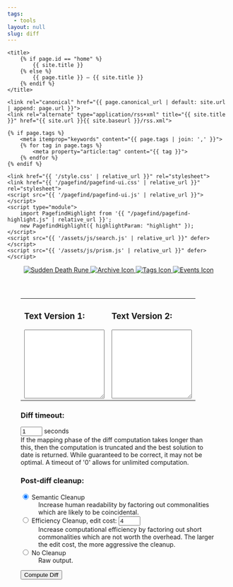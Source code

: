 ```yaml
---
tags:
  - tools
layout: null
slug: diff
---
```


<head>
    <meta charset="UTF-8">
    <meta name="viewport" content="width=device-width, initial-scale=1.0">

    <title>
        {% if page.id == "home" %}
            {{ site.title }}
        {% else %}
            {{ page.title }} — {{ site.title }}
        {% endif %}
    </title>

    <link rel="canonical" href="{{ page.canonical_url | default: site.url | append: page.url }}">
    <link rel="alternate" type="application/rss+xml" title="{{ site.title }}" href="{{ site.url }}{{ site.baseurl }}/rss.xml">

    {% if page.tags %}
        <meta itemprop="keywords" content="{{ page.tags | join: ',' }}">
        {% for tag in page.tags %}
            <meta property="article:tag" content="{{ tag }}">
        {% endfor %}
    {% endif %}

    <link href="{{ '/style.css' | relative_url }}" rel="stylesheet">
    <link href="{{ '/pagefind/pagefind-ui.css' | relative_url }}" rel="stylesheet">
    <script src="{{ '/pagefind/pagefind-ui.js' | relative_url }}"></script>
    <script type="module">
        import PagefindHighlight from '{{ "/pagefind/pagefind-highlight.js" | relative_url }}';
        new PagefindHighlight({ highlightParam: "highlight" });
    </script>
    <script src="{{ '/assets/js/search.js' | relative_url }}" defer></script>
    <script src="{{ '/assets/js/prism.js' | relative_url }}" defer></script>
</head>
<body>
    <a class="search-input-block" id="search"></a>
    <header>
        <nav aria-label="Main navigation">
            <div class="header-container">
                <a class="internal-link" href="/">
                    <img src="{{ '/assets/Sudden_Death_Rune.gif' | relative_url }}" alt="Sudden Death Rune" class="favicon">
                </a>
                <a href="https://ib.bsb.br/archive">
                    <img src="{{ '/favicon.ico' | relative_url }}" alt="Archive Icon" class="favicon">
                </a>
                <a href="https://ib.bsb.br/tags">
                    <img src="{{ '/assets/Label.gif' | relative_url }}" alt="Tags Icon" class="favicon">
                </a>
                <a href="https://ib.bsb.br/events">
                    <img src="{{ '/assets/Paralyse_Rune.gif' | relative_url }}" alt="Events Icon" class="favicon">
                </a>
            </div>
        </nav>
    </header>
    <div style="position: relative; margin: 30px;">
        <form action="#" onsubmit="return false">
            <table width="100%">
                <tbody>
                    <tr>
                        <td width="50%">
                            <h3>Text Version 1:</h3>
                            <textarea id="text1" style="width: 100%" rows="10"></textarea>
                        </td>
                        <td width="50%">
                            <h3>Text Version 2:</h3>
                            <textarea id="text2" style="width: 100%" rows="10"></textarea>
                        </td>
                    </tr>
                </tbody>
            </table>
            <h3>Diff timeout:</h3>
            <p><input type="text" size="3" maxlength="5" value="1" id="timeout"> seconds<br>
                If the mapping phase of the diff computation takes longer than this, then the computation
                is truncated and the best solution to date is returned. While guaranteed to be correct,
                it may not be optimal. A timeout of '0' allows for unlimited computation.</p>
            <h3>Post-diff cleanup:</h3>
            <dl>
                <dt><input type="radio" name="cleanup" id="semantic" checked="">
                    <label for="semantic">Semantic Cleanup</label>
                </dt>
                <dd>Increase human readability by factoring out commonalities which are likely to be
                    coincidental.</dd>
                <dt><input type="radio" name="cleanup" id="efficiency">
                    <label for="efficiency">Efficiency Cleanup</label>,
                    edit cost: <input type="text" size="3" maxlength="5" value="4" id="editcost">
                </dt>
                <dd>Increase computational efficiency by factoring out short commonalities which are
                    not worth the overhead. The larger the edit cost, the more aggressive the cleanup.</dd>
                <dt><input type="radio" name="cleanup" id="raw">
                    <label for="raw">No Cleanup</label>
                </dt>
                <dd>Raw output.</dd>
            </dl>
            <p><input type="button" onclick="launch()" value="Compute Diff"></p>
        </form>
    </div>
    <br>
    <div style="position: relative; margin: 30px;" id="outputdiv"></div>
  <script>
var diff_match_patch=function(){this.Diff_Timeout=1;this.Diff_EditCost=4;this.Match_Threshold=.5;this.Match_Distance=1E3;this.Patch_DeleteThreshold=.5;this.Patch_Margin=4;this.Match_MaxBits=32},DIFF_DELETE=-1,DIFF_INSERT=1,DIFF_EQUAL=0;diff_match_patch.Diff=function(a,b){this[0]=a;this[1]=b};diff_match_patch.Diff.prototype.length=2;diff_match_patch.Diff.prototype.toString=function(){return this[0]+","+this[1]};
diff_match_patch.prototype.diff_main=function(a,b,c,d){"undefined"==typeof d&&(d=0>=this.Diff_Timeout?Number.MAX_VALUE:(new Date).getTime()+1E3*this.Diff_Timeout);if(null==a||null==b)throw Error("Null input. (diff_main)");if(a==b)return a?[new diff_match_patch.Diff(DIFF_EQUAL,a)]:[];"undefined"==typeof c&&(c=!0);var e=c,f=this.diff_commonPrefix(a,b);c=a.substring(0,f);a=a.substring(f);b=b.substring(f);f=this.diff_commonSuffix(a,b);var g=a.substring(a.length-f);a=a.substring(0,a.length-f);b=b.substring(0,
b.length-f);a=this.diff_compute_(a,b,e,d);c&&a.unshift(new diff_match_patch.Diff(DIFF_EQUAL,c));g&&a.push(new diff_match_patch.Diff(DIFF_EQUAL,g));this.diff_cleanupMerge(a);return a};
diff_match_patch.prototype.diff_compute_=function(a,b,c,d){if(!a)return[new diff_match_patch.Diff(DIFF_INSERT,b)];if(!b)return[new diff_match_patch.Diff(DIFF_DELETE,a)];var e=a.length>b.length?a:b,f=a.length>b.length?b:a,g=e.indexOf(f);return-1!=g?(c=[new diff_match_patch.Diff(DIFF_INSERT,e.substring(0,g)),new diff_match_patch.Diff(DIFF_EQUAL,f),new diff_match_patch.Diff(DIFF_INSERT,e.substring(g+f.length))],a.length>b.length&&(c[0][0]=c[2][0]=DIFF_DELETE),c):1==f.length?[new diff_match_patch.Diff(DIFF_DELETE,
a),new diff_match_patch.Diff(DIFF_INSERT,b)]:(e=this.diff_halfMatch_(a,b))?(b=e[1],f=e[3],a=e[4],e=this.diff_main(e[0],e[2],c,d),c=this.diff_main(b,f,c,d),e.concat([new diff_match_patch.Diff(DIFF_EQUAL,a)],c)):c&&100<a.length&&100<b.length?this.diff_lineMode_(a,b,d):this.diff_bisect_(a,b,d)};
diff_match_patch.prototype.diff_lineMode_=function(a,b,c){var d=this.diff_linesToChars_(a,b);a=d.chars1;b=d.chars2;d=d.lineArray;a=this.diff_main(a,b,!1,c);this.diff_charsToLines_(a,d);this.diff_cleanupSemantic(a);a.push(new diff_match_patch.Diff(DIFF_EQUAL,""));for(var e=d=b=0,f="",g="";b<a.length;){switch(a[b][0]){case DIFF_INSERT:e++;g+=a[b][1];break;case DIFF_DELETE:d++;f+=a[b][1];break;case DIFF_EQUAL:if(1<=d&&1<=e){a.splice(b-d-e,d+e);b=b-d-e;d=this.diff_main(f,g,!1,c);for(e=d.length-1;0<=e;e--)a.splice(b,
0,d[e]);b+=d.length}d=e=0;g=f=""}b++}a.pop();return a};
diff_match_patch.prototype.diff_bisect_=function(a,b,c){for(var d=a.length,e=b.length,f=Math.ceil((d+e)/2),g=2*f,h=Array(g),l=Array(g),k=0;k<g;k++)h[k]=-1,l[k]=-1;h[f+1]=0;l[f+1]=0;k=d-e;for(var m=0!=k%2,p=0,x=0,w=0,q=0,t=0;t<f&&!((new Date).getTime()>c);t++){for(var v=-t+p;v<=t-x;v+=2){var n=f+v;var r=v==-t||v!=t&&h[n-1]<h[n+1]?h[n+1]:h[n-1]+1;for(var y=r-v;r<d&&y<e&&a.charAt(r)==b.charAt(y);)r++,y++;h[n]=r;if(r>d)x+=2;else if(y>e)p+=2;else if(m&&(n=f+k-v,0<=n&&n<g&&-1!=l[n])){var u=d-l[n];if(r>=
u)return this.diff_bisectSplit_(a,b,r,y,c)}}for(v=-t+w;v<=t-q;v+=2){n=f+v;u=v==-t||v!=t&&l[n-1]<l[n+1]?l[n+1]:l[n-1]+1;for(r=u-v;u<d&&r<e&&a.charAt(d-u-1)==b.charAt(e-r-1);)u++,r++;l[n]=u;if(u>d)q+=2;else if(r>e)w+=2;else if(!m&&(n=f+k-v,0<=n&&n<g&&-1!=h[n]&&(r=h[n],y=f+r-n,u=d-u,r>=u)))return this.diff_bisectSplit_(a,b,r,y,c)}}return[new diff_match_patch.Diff(DIFF_DELETE,a),new diff_match_patch.Diff(DIFF_INSERT,b)]};
diff_match_patch.prototype.diff_bisectSplit_=function(a,b,c,d,e){var f=a.substring(0,c),g=b.substring(0,d);a=a.substring(c);b=b.substring(d);f=this.diff_main(f,g,!1,e);e=this.diff_main(a,b,!1,e);return f.concat(e)};
diff_match_patch.prototype.diff_linesToChars_=function(a,b){function c(a){for(var b="",c=0,g=-1,h=d.length;g<a.length-1;){g=a.indexOf("\n",c);-1==g&&(g=a.length-1);var l=a.substring(c,g+1);(e.hasOwnProperty?e.hasOwnProperty(l):void 0!==e[l])?b+=String.fromCharCode(e[l]):(h==f&&(l=a.substring(c),g=a.length),b+=String.fromCharCode(h),e[l]=h,d[h++]=l);c=g+1}return b}var d=[],e={};d[0]="";var f=4E4,g=c(a);f=65535;var h=c(b);return{chars1:g,chars2:h,lineArray:d}};
diff_match_patch.prototype.diff_charsToLines_=function(a,b){for(var c=0;c<a.length;c++){for(var d=a[c][1],e=[],f=0;f<d.length;f++)e[f]=b[d.charCodeAt(f)];a[c][1]=e.join("")}};diff_match_patch.prototype.diff_commonPrefix=function(a,b){if(!a||!b||a.charAt(0)!=b.charAt(0))return 0;for(var c=0,d=Math.min(a.length,b.length),e=d,f=0;c<e;)a.substring(f,e)==b.substring(f,e)?f=c=e:d=e,e=Math.floor((d-c)/2+c);return e};
diff_match_patch.prototype.diff_commonSuffix=function(a,b){if(!a||!b||a.charAt(a.length-1)!=b.charAt(b.length-1))return 0;for(var c=0,d=Math.min(a.length,b.length),e=d,f=0;c<e;)a.substring(a.length-e,a.length-f)==b.substring(b.length-e,b.length-f)?f=c=e:d=e,e=Math.floor((d-c)/2+c);return e};
diff_match_patch.prototype.diff_commonOverlap_=function(a,b){var c=a.length,d=b.length;if(0==c||0==d)return 0;c>d?a=a.substring(c-d):c<d&&(b=b.substring(0,c));c=Math.min(c,d);if(a==b)return c;d=0;for(var e=1;;){var f=a.substring(c-e);f=b.indexOf(f);if(-1==f)return d;e+=f;if(0==f||a.substring(c-e)==b.substring(0,e))d=e,e++}};
diff_match_patch.prototype.diff_halfMatch_=function(a,b){function c(a,b,c){for(var d=a.substring(c,c+Math.floor(a.length/4)),e=-1,g="",h,k,l,m;-1!=(e=b.indexOf(d,e+1));){var p=f.diff_commonPrefix(a.substring(c),b.substring(e)),u=f.diff_commonSuffix(a.substring(0,c),b.substring(0,e));g.length<u+p&&(g=b.substring(e-u,e)+b.substring(e,e+p),h=a.substring(0,c-u),k=a.substring(c+p),l=b.substring(0,e-u),m=b.substring(e+p))}return 2*g.length>=a.length?[h,k,l,m,g]:null}if(0>=this.Diff_Timeout)return null;
var d=a.length>b.length?a:b,e=a.length>b.length?b:a;if(4>d.length||2*e.length<d.length)return null;var f=this,g=c(d,e,Math.ceil(d.length/4));d=c(d,e,Math.ceil(d.length/2));if(g||d)g=d?g?g[4].length>d[4].length?g:d:d:g;else return null;if(a.length>b.length){d=g[0];e=g[1];var h=g[2];var l=g[3]}else h=g[0],l=g[1],d=g[2],e=g[3];return[d,e,h,l,g[4]]};
diff_match_patch.prototype.diff_cleanupSemantic=function(a){for(var b=!1,c=[],d=0,e=null,f=0,g=0,h=0,l=0,k=0;f<a.length;)a[f][0]==DIFF_EQUAL?(c[d++]=f,g=l,h=k,k=l=0,e=a[f][1]):(a[f][0]==DIFF_INSERT?l+=a[f][1].length:k+=a[f][1].length,e&&e.length<=Math.max(g,h)&&e.length<=Math.max(l,k)&&(a.splice(c[d-1],0,new diff_match_patch.Diff(DIFF_DELETE,e)),a[c[d-1]+1][0]=DIFF_INSERT,d--,d--,f=0<d?c[d-1]:-1,k=l=h=g=0,e=null,b=!0)),f++;b&&this.diff_cleanupMerge(a);this.diff_cleanupSemanticLossless(a);for(f=1;f<
a.length;){if(a[f-1][0]==DIFF_DELETE&&a[f][0]==DIFF_INSERT){b=a[f-1][1];c=a[f][1];d=this.diff_commonOverlap_(b,c);e=this.diff_commonOverlap_(c,b);if(d>=e){if(d>=b.length/2||d>=c.length/2)a.splice(f,0,new diff_match_patch.Diff(DIFF_EQUAL,c.substring(0,d))),a[f-1][1]=b.substring(0,b.length-d),a[f+1][1]=c.substring(d),f++}else if(e>=b.length/2||e>=c.length/2)a.splice(f,0,new diff_match_patch.Diff(DIFF_EQUAL,b.substring(0,e))),a[f-1][0]=DIFF_INSERT,a[f-1][1]=c.substring(0,c.length-e),a[f+1][0]=DIFF_DELETE,
a[f+1][1]=b.substring(e),f++;f++}f++}};
diff_match_patch.prototype.diff_cleanupSemanticLossless=function(a){function b(a,b){if(!a||!b)return 6;var c=a.charAt(a.length-1),d=b.charAt(0),e=c.match(diff_match_patch.nonAlphaNumericRegex_),f=d.match(diff_match_patch.nonAlphaNumericRegex_),g=e&&c.match(diff_match_patch.whitespaceRegex_),h=f&&d.match(diff_match_patch.whitespaceRegex_);c=g&&c.match(diff_match_patch.linebreakRegex_);d=h&&d.match(diff_match_patch.linebreakRegex_);var k=c&&a.match(diff_match_patch.blanklineEndRegex_),l=d&&b.match(diff_match_patch.blanklineStartRegex_);
return k||l?5:c||d?4:e&&!g&&h?3:g||h?2:e||f?1:0}for(var c=1;c<a.length-1;){if(a[c-1][0]==DIFF_EQUAL&&a[c+1][0]==DIFF_EQUAL){var d=a[c-1][1],e=a[c][1],f=a[c+1][1],g=this.diff_commonSuffix(d,e);if(g){var h=e.substring(e.length-g);d=d.substring(0,d.length-g);e=h+e.substring(0,e.length-g);f=h+f}g=d;h=e;for(var l=f,k=b(d,e)+b(e,f);e.charAt(0)===f.charAt(0);){d+=e.charAt(0);e=e.substring(1)+f.charAt(0);f=f.substring(1);var m=b(d,e)+b(e,f);m>=k&&(k=m,g=d,h=e,l=f)}a[c-1][1]!=g&&(g?a[c-1][1]=g:(a.splice(c-
1,1),c--),a[c][1]=h,l?a[c+1][1]=l:(a.splice(c+1,1),c--))}c++}};diff_match_patch.nonAlphaNumericRegex_=/[^a-zA-Z0-9]/;diff_match_patch.whitespaceRegex_=/\s/;diff_match_patch.linebreakRegex_=/[\r\n]/;diff_match_patch.blanklineEndRegex_=/\n\r?\n$/;diff_match_patch.blanklineStartRegex_=/^\r?\n\r?\n/;
diff_match_patch.prototype.diff_cleanupEfficiency=function(a){for(var b=!1,c=[],d=0,e=null,f=0,g=!1,h=!1,l=!1,k=!1;f<a.length;)a[f][0]==DIFF_EQUAL?(a[f][1].length<this.Diff_EditCost&&(l||k)?(c[d++]=f,g=l,h=k,e=a[f][1]):(d=0,e=null),l=k=!1):(a[f][0]==DIFF_DELETE?k=!0:l=!0,e&&(g&&h&&l&&k||e.length<this.Diff_EditCost/2&&3==g+h+l+k)&&(a.splice(c[d-1],0,new diff_match_patch.Diff(DIFF_DELETE,e)),a[c[d-1]+1][0]=DIFF_INSERT,d--,e=null,g&&h?(l=k=!0,d=0):(d--,f=0<d?c[d-1]:-1,l=k=!1),b=!0)),f++;b&&this.diff_cleanupMerge(a)};
diff_match_patch.prototype.diff_cleanupMerge=function(a){a.push(new diff_match_patch.Diff(DIFF_EQUAL,""));for(var b=0,c=0,d=0,e="",f="",g;b<a.length;)switch(a[b][0]){case DIFF_INSERT:d++;f+=a[b][1];b++;break;case DIFF_DELETE:c++;e+=a[b][1];b++;break;case DIFF_EQUAL:1<c+d?(0!==c&&0!==d&&(g=this.diff_commonPrefix(f,e),0!==g&&(0<b-c-d&&a[b-c-d-1][0]==DIFF_EQUAL?a[b-c-d-1][1]+=f.substring(0,g):(a.splice(0,0,new diff_match_patch.Diff(DIFF_EQUAL,f.substring(0,g))),b++),f=f.substring(g),e=e.substring(g)),
g=this.diff_commonSuffix(f,e),0!==g&&(a[b][1]=f.substring(f.length-g)+a[b][1],f=f.substring(0,f.length-g),e=e.substring(0,e.length-g))),b-=c+d,a.splice(b,c+d),e.length&&(a.splice(b,0,new diff_match_patch.Diff(DIFF_DELETE,e)),b++),f.length&&(a.splice(b,0,new diff_match_patch.Diff(DIFF_INSERT,f)),b++),b++):0!==b&&a[b-1][0]==DIFF_EQUAL?(a[b-1][1]+=a[b][1],a.splice(b,1)):b++,c=d=0,f=e=""}""===a[a.length-1][1]&&a.pop();c=!1;for(b=1;b<a.length-1;)a[b-1][0]==DIFF_EQUAL&&a[b+1][0]==DIFF_EQUAL&&(a[b][1].substring(a[b][1].length-
a[b-1][1].length)==a[b-1][1]?(a[b][1]=a[b-1][1]+a[b][1].substring(0,a[b][1].length-a[b-1][1].length),a[b+1][1]=a[b-1][1]+a[b+1][1],a.splice(b-1,1),c=!0):a[b][1].substring(0,a[b+1][1].length)==a[b+1][1]&&(a[b-1][1]+=a[b+1][1],a[b][1]=a[b][1].substring(a[b+1][1].length)+a[b+1][1],a.splice(b+1,1),c=!0)),b++;c&&this.diff_cleanupMerge(a)};
diff_match_patch.prototype.diff_xIndex=function(a,b){var c=0,d=0,e=0,f=0,g;for(g=0;g<a.length;g++){a[g][0]!==DIFF_INSERT&&(c+=a[g][1].length);a[g][0]!==DIFF_DELETE&&(d+=a[g][1].length);if(c>b)break;e=c;f=d}return a.length!=g&&a[g][0]===DIFF_DELETE?f:f+(b-e)};
diff_match_patch.prototype.diff_prettyHtml=function(a){for(var b=[],c=/&/g,d=/</g,e=/>/g,f=/\n/g,g=0;g<a.length;g++){var h=a[g][0],l=a[g][1].replace(c,"&amp;").replace(d,"&lt;").replace(e,"&gt;").replace(f,"&para;<br>");switch(h){case DIFF_INSERT:b[g]='<ins style="background:#54ff5491;">'+l+"</ins>";break;case DIFF_DELETE:b[g]='<del style="background:#ff070782;">'+l+"</del>";break;case DIFF_EQUAL:b[g]="<span>"+l+"</span>"}}return b.join("")};
diff_match_patch.prototype.diff_text1=function(a){for(var b=[],c=0;c<a.length;c++)a[c][0]!==DIFF_INSERT&&(b[c]=a[c][1]);return b.join("")};diff_match_patch.prototype.diff_text2=function(a){for(var b=[],c=0;c<a.length;c++)a[c][0]!==DIFF_DELETE&&(b[c]=a[c][1]);return b.join("")};
diff_match_patch.prototype.diff_levenshtein=function(a){for(var b=0,c=0,d=0,e=0;e<a.length;e++){var f=a[e][1];switch(a[e][0]){case DIFF_INSERT:c+=f.length;break;case DIFF_DELETE:d+=f.length;break;case DIFF_EQUAL:b+=Math.max(c,d),d=c=0}}return b+=Math.max(c,d)};
diff_match_patch.prototype.diff_toDelta=function(a){for(var b=[],c=0;c<a.length;c++)switch(a[c][0]){case DIFF_INSERT:b[c]="+"+encodeURI(a[c][1]);break;case DIFF_DELETE:b[c]="-"+a[c][1].length;break;case DIFF_EQUAL:b[c]="="+a[c][1].length}return b.join("\t").replace(/%20/g," ")};
diff_match_patch.prototype.diff_fromDelta=function(a,b){for(var c=[],d=0,e=0,f=b.split(/\t/g),g=0;g<f.length;g++){var h=f[g].substring(1);switch(f[g].charAt(0)){case "+":try{c[d++]=new diff_match_patch.Diff(DIFF_INSERT,decodeURI(h))}catch(k){throw Error("Illegal escape in diff_fromDelta: "+h);}break;case "-":case "=":var l=parseInt(h,10);if(isNaN(l)||0>l)throw Error("Invalid number in diff_fromDelta: "+h);h=a.substring(e,e+=l);"="==f[g].charAt(0)?c[d++]=new diff_match_patch.Diff(DIFF_EQUAL,h):c[d++]=
new diff_match_patch.Diff(DIFF_DELETE,h);break;default:if(f[g])throw Error("Invalid diff operation in diff_fromDelta: "+f[g]);}}if(e!=a.length)throw Error("Delta length ("+e+") does not equal source text length ("+a.length+").");return c};diff_match_patch.prototype.match_main=function(a,b,c){if(null==a||null==b||null==c)throw Error("Null input. (match_main)");c=Math.max(0,Math.min(c,a.length));return a==b?0:a.length?a.substring(c,c+b.length)==b?c:this.match_bitap_(a,b,c):-1};
diff_match_patch.prototype.match_bitap_=function(a,b,c){function d(a,d){var e=a/b.length,g=Math.abs(c-d);return f.Match_Distance?e+g/f.Match_Distance:g?1:e}if(b.length>this.Match_MaxBits)throw Error("Pattern too long for this browser.");var e=this.match_alphabet_(b),f=this,g=this.Match_Threshold,h=a.indexOf(b,c);-1!=h&&(g=Math.min(d(0,h),g),h=a.lastIndexOf(b,c+b.length),-1!=h&&(g=Math.min(d(0,h),g)));var l=1<<b.length-1;h=-1;for(var k,m,p=b.length+a.length,x,w=0;w<b.length;w++){k=0;for(m=p;k<m;)d(w,
c+m)<=g?k=m:p=m,m=Math.floor((p-k)/2+k);p=m;k=Math.max(1,c-m+1);var q=Math.min(c+m,a.length)+b.length;m=Array(q+2);for(m[q+1]=(1<<w)-1;q>=k;q--){var t=e[a.charAt(q-1)];m[q]=0===w?(m[q+1]<<1|1)&t:(m[q+1]<<1|1)&t|(x[q+1]|x[q])<<1|1|x[q+1];if(m[q]&l&&(t=d(w,q-1),t<=g))if(g=t,h=q-1,h>c)k=Math.max(1,2*c-h);else break}if(d(w+1,c)>g)break;x=m}return h};
diff_match_patch.prototype.match_alphabet_=function(a){for(var b={},c=0;c<a.length;c++)b[a.charAt(c)]=0;for(c=0;c<a.length;c++)b[a.charAt(c)]|=1<<a.length-c-1;return b};
diff_match_patch.prototype.patch_addContext_=function(a,b){if(0!=b.length){if(null===a.start2)throw Error("patch not initialized");for(var c=b.substring(a.start2,a.start2+a.length1),d=0;b.indexOf(c)!=b.lastIndexOf(c)&&c.length<this.Match_MaxBits-this.Patch_Margin-this.Patch_Margin;)d+=this.Patch_Margin,c=b.substring(a.start2-d,a.start2+a.length1+d);d+=this.Patch_Margin;(c=b.substring(a.start2-d,a.start2))&&a.diffs.unshift(new diff_match_patch.Diff(DIFF_EQUAL,c));(d=b.substring(a.start2+a.length1,
a.start2+a.length1+d))&&a.diffs.push(new diff_match_patch.Diff(DIFF_EQUAL,d));a.start1-=c.length;a.start2-=c.length;a.length1+=c.length+d.length;a.length2+=c.length+d.length}};
diff_match_patch.prototype.patch_make=function(a,b,c){if("string"==typeof a&&"string"==typeof b&&"undefined"==typeof c){var d=a;b=this.diff_main(d,b,!0);2<b.length&&(this.diff_cleanupSemantic(b),this.diff_cleanupEfficiency(b))}else if(a&&"object"==typeof a&&"undefined"==typeof b&&"undefined"==typeof c)b=a,d=this.diff_text1(b);else if("string"==typeof a&&b&&"object"==typeof b&&"undefined"==typeof c)d=a;else if("string"==typeof a&&"string"==typeof b&&c&&"object"==typeof c)d=a,b=c;else throw Error("Unknown call format to patch_make.");
if(0===b.length)return[];c=[];a=new diff_match_patch.patch_obj;for(var e=0,f=0,g=0,h=d,l=0;l<b.length;l++){var k=b[l][0],m=b[l][1];e||k===DIFF_EQUAL||(a.start1=f,a.start2=g);switch(k){case DIFF_INSERT:a.diffs[e++]=b[l];a.length2+=m.length;d=d.substring(0,g)+m+d.substring(g);break;case DIFF_DELETE:a.length1+=m.length;a.diffs[e++]=b[l];d=d.substring(0,g)+d.substring(g+m.length);break;case DIFF_EQUAL:m.length<=2*this.Patch_Margin&&e&&b.length!=l+1?(a.diffs[e++]=b[l],a.length1+=m.length,a.length2+=m.length):
m.length>=2*this.Patch_Margin&&e&&(this.patch_addContext_(a,h),c.push(a),a=new diff_match_patch.patch_obj,e=0,h=d,f=g)}k!==DIFF_INSERT&&(f+=m.length);k!==DIFF_DELETE&&(g+=m.length)}e&&(this.patch_addContext_(a,h),c.push(a));return c};
diff_match_patch.prototype.patch_deepCopy=function(a){for(var b=[],c=0;c<a.length;c++){var d=a[c],e=new diff_match_patch.patch_obj;e.diffs=[];for(var f=0;f<d.diffs.length;f++)e.diffs[f]=new diff_match_patch.Diff(d.diffs[f][0],d.diffs[f][1]);e.start1=d.start1;e.start2=d.start2;e.length1=d.length1;e.length2=d.length2;b[c]=e}return b};
diff_match_patch.prototype.patch_apply=function(a,b){if(0==a.length)return[b,[]];a=this.patch_deepCopy(a);var c=this.patch_addPadding(a);b=c+b+c;this.patch_splitMax(a);for(var d=0,e=[],f=0;f<a.length;f++){var g=a[f].start2+d,h=this.diff_text1(a[f].diffs),l=-1;if(h.length>this.Match_MaxBits){var k=this.match_main(b,h.substring(0,this.Match_MaxBits),g);-1!=k&&(l=this.match_main(b,h.substring(h.length-this.Match_MaxBits),g+h.length-this.Match_MaxBits),-1==l||k>=l)&&(k=-1)}else k=this.match_main(b,h,
g);if(-1==k)e[f]=!1,d-=a[f].length2-a[f].length1;else if(e[f]=!0,d=k-g,g=-1==l?b.substring(k,k+h.length):b.substring(k,l+this.Match_MaxBits),h==g)b=b.substring(0,k)+this.diff_text2(a[f].diffs)+b.substring(k+h.length);else if(g=this.diff_main(h,g,!1),h.length>this.Match_MaxBits&&this.diff_levenshtein(g)/h.length>this.Patch_DeleteThreshold)e[f]=!1;else{this.diff_cleanupSemanticLossless(g);h=0;var m;for(l=0;l<a[f].diffs.length;l++){var p=a[f].diffs[l];p[0]!==DIFF_EQUAL&&(m=this.diff_xIndex(g,h));p[0]===
DIFF_INSERT?b=b.substring(0,k+m)+p[1]+b.substring(k+m):p[0]===DIFF_DELETE&&(b=b.substring(0,k+m)+b.substring(k+this.diff_xIndex(g,h+p[1].length)));p[0]!==DIFF_DELETE&&(h+=p[1].length)}}}b=b.substring(c.length,b.length-c.length);return[b,e]};
diff_match_patch.prototype.patch_addPadding=function(a){for(var b=this.Patch_Margin,c="",d=1;d<=b;d++)c+=String.fromCharCode(d);for(d=0;d<a.length;d++)a[d].start1+=b,a[d].start2+=b;d=a[0];var e=d.diffs;if(0==e.length||e[0][0]!=DIFF_EQUAL)e.unshift(new diff_match_patch.Diff(DIFF_EQUAL,c)),d.start1-=b,d.start2-=b,d.length1+=b,d.length2+=b;else if(b>e[0][1].length){var f=b-e[0][1].length;e[0][1]=c.substring(e[0][1].length)+e[0][1];d.start1-=f;d.start2-=f;d.length1+=f;d.length2+=f}d=a[a.length-1];e=d.diffs;
0==e.length||e[e.length-1][0]!=DIFF_EQUAL?(e.push(new diff_match_patch.Diff(DIFF_EQUAL,c)),d.length1+=b,d.length2+=b):b>e[e.length-1][1].length&&(f=b-e[e.length-1][1].length,e[e.length-1][1]+=c.substring(0,f),d.length1+=f,d.length2+=f);return c};
diff_match_patch.prototype.patch_splitMax=function(a){for(var b=this.Match_MaxBits,c=0;c<a.length;c++)if(!(a[c].length1<=b)){var d=a[c];a.splice(c--,1);for(var e=d.start1,f=d.start2,g="";0!==d.diffs.length;){var h=new diff_match_patch.patch_obj,l=!0;h.start1=e-g.length;h.start2=f-g.length;""!==g&&(h.length1=h.length2=g.length,h.diffs.push(new diff_match_patch.Diff(DIFF_EQUAL,g)));for(;0!==d.diffs.length&&h.length1<b-this.Patch_Margin;){g=d.diffs[0][0];var k=d.diffs[0][1];g===DIFF_INSERT?(h.length2+=
k.length,f+=k.length,h.diffs.push(d.diffs.shift()),l=!1):g===DIFF_DELETE&&1==h.diffs.length&&h.diffs[0][0]==DIFF_EQUAL&&k.length>2*b?(h.length1+=k.length,e+=k.length,l=!1,h.diffs.push(new diff_match_patch.Diff(g,k)),d.diffs.shift()):(k=k.substring(0,b-h.length1-this.Patch_Margin),h.length1+=k.length,e+=k.length,g===DIFF_EQUAL?(h.length2+=k.length,f+=k.length):l=!1,h.diffs.push(new diff_match_patch.Diff(g,k)),k==d.diffs[0][1]?d.diffs.shift():d.diffs[0][1]=d.diffs[0][1].substring(k.length))}g=this.diff_text2(h.diffs);
g=g.substring(g.length-this.Patch_Margin);k=this.diff_text1(d.diffs).substring(0,this.Patch_Margin);""!==k&&(h.length1+=k.length,h.length2+=k.length,0!==h.diffs.length&&h.diffs[h.diffs.length-1][0]===DIFF_EQUAL?h.diffs[h.diffs.length-1][1]+=k:h.diffs.push(new diff_match_patch.Diff(DIFF_EQUAL,k)));l||a.splice(++c,0,h)}}};diff_match_patch.prototype.patch_toText=function(a){for(var b=[],c=0;c<a.length;c++)b[c]=a[c];return b.join("")};
diff_match_patch.prototype.patch_fromText=function(a){var b=[];if(!a)return b;a=a.split("\n");for(var c=0,d=/^@@ -(\d+),?(\d*) \+(\d+),?(\d*) @@$/;c<a.length;){var e=a[c].match(d);if(!e)throw Error("Invalid patch string: "+a[c]);var f=new diff_match_patch.patch_obj;b.push(f);f.start1=parseInt(e[1],10);""===e[2]?(f.start1--,f.length1=1):"0"==e[2]?f.length1=0:(f.start1--,f.length1=parseInt(e[2],10));f.start2=parseInt(e[3],10);""===e[4]?(f.start2--,f.length2=1):"0"==e[4]?f.length2=0:(f.start2--,f.length2=
parseInt(e[4],10));for(c++;c<a.length;){e=a[c].charAt(0);try{var g=decodeURI(a[c].substring(1))}catch(h){throw Error("Illegal escape in patch_fromText: "+g);}if("-"==e)f.diffs.push(new diff_match_patch.Diff(DIFF_DELETE,g));else if("+"==e)f.diffs.push(new diff_match_patch.Diff(DIFF_INSERT,g));else if(" "==e)f.diffs.push(new diff_match_patch.Diff(DIFF_EQUAL,g));else if("@"==e)break;else if(""!==e)throw Error('Invalid patch mode "'+e+'" in: '+g);c++}}return b};
diff_match_patch.patch_obj=function(){this.diffs=[];this.start2=this.start1=null;this.length2=this.length1=0};
diff_match_patch.patch_obj.prototype.toString=function(){for(var a=["@@ -"+(0===this.length1?this.start1+",0":1==this.length1?this.start1+1:this.start1+1+","+this.length1)+" +"+(0===this.length2?this.start2+",0":1==this.length2?this.start2+1:this.start2+1+","+this.length2)+" @@\n"],b,c=0;c<this.diffs.length;c++){switch(this.diffs[c][0]){case DIFF_INSERT:b="+";break;case DIFF_DELETE:b="-";break;case DIFF_EQUAL:b=" "}a[c+1]=b+encodeURI(this.diffs[c][1])+"\n"}return a.join("").replace(/%20/g," ")};
this.diff_match_patch=diff_match_patch;this.DIFF_DELETE=DIFF_DELETE;this.DIFF_INSERT=DIFF_INSERT;this.DIFF_EQUAL=DIFF_EQUAL;
  </script>
    <script>
        var dmp = new diff_match_patch();

        function launch() {
            var text1 = document.getElementById('text1').value;
            var text2 = document.getElementById('text2').value;
            dmp.Diff_Timeout = parseFloat(document.getElementById('timeout').value);
            dmp.Diff_EditCost = parseFloat(document.getElementById('editcost').value);

            var ms_start = (new Date()).getTime();
            var d = dmp.diff_main(text1, text2);
            var ms_end = (new Date()).getTime();

            if (document.getElementById('semantic').checked) {
                dmp.diff_cleanupSemantic(d);
            }
            if (document.getElementById('efficiency').checked) {
                dmp.diff_cleanupEfficiency(d);
            }
            var ds = dmp.diff_prettyHtml(d);
            document.getElementById('outputdiv').innerHTML = ds + '<BR>Time: ' + (ms_end - ms_start) / 1000 + 's';
        }
    </script>
</body>
